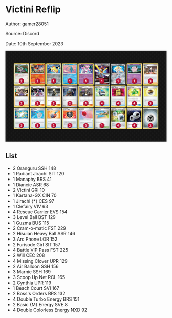# Victini Reflip

Author: gamer28051

Source: Discord

Date: 10th September 2023

![decklist](../../images/OBF/Victini%20Reflip/1-%20Victini%20Reflip.png)

## List

* 2 Oranguru SSH 148
* 1 Radiant Jirachi SIT 120
* 1 Manaphy BRS 41
* 1 Diancie ASR 68
* 2 Victini GRI 10
* 1 Kartana-GX CIN 70
* 1 Jirachi {*} CES 97
* 1 Clefairy VIV 63
* 4 Rescue Carrier EVS 154
* 3 Level Ball BST 129
* 1 Guzma BUS 115
* 2 Cram-o-matic FST 229
* 2 Hisuian Heavy Ball ASR 146
* 3 Arc Phone LOR 152
* 2 Furisode Girl SIT 157
* 4 Battle VIP Pass FST 225
* 2 Will CEC 208
* 4 Missing Clover UPR 129
* 2 Air Balloon SSH 156
* 3 Marnie SSH 169
* 3 Scoop Up Net RCL 165
* 2 Cynthia UPR 119
* 1 Beach Court SVI 167
* 2 Boss's Orders BRS 132
* 4 Double Turbo Energy BRS 151
* 2 Basic {M} Energy SVE 8
* 4 Double Colorless Energy NXD 92
